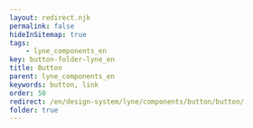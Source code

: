 ```yaml
---
layout: redirect.njk
permalink: false
hideInSitemap: true
tags: 
    - lyne_components_en
key: button-folder-lyne_en
title: Button
parent: lyne_components_en
keywords: button, link
order: 50
redirect: /en/design-system/lyne/components/button/button/
folder: true
---
```


